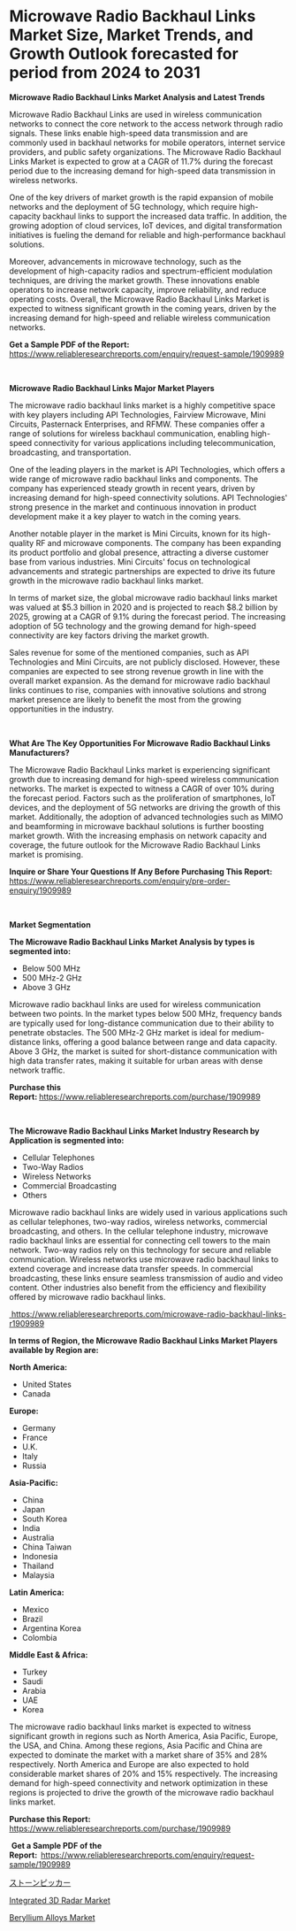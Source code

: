 <p><h1>Microwave Radio Backhaul Links Market Size, Market Trends, and Growth Outlook forecasted for period from 2024 to 2031</h1></p><p><strong>Microwave Radio Backhaul Links Market Analysis and Latest Trends</strong></p>
<p><p>Microwave Radio Backhaul Links are used in wireless communication networks to connect the core network to the access network through radio signals. These links enable high-speed data transmission and are commonly used in backhaul networks for mobile operators, internet service providers, and public safety organizations. The Microwave Radio Backhaul Links Market is expected to grow at a CAGR of 11.7% during the forecast period due to the increasing demand for high-speed data transmission in wireless networks.</p><p>One of the key drivers of market growth is the rapid expansion of mobile networks and the deployment of 5G technology, which require high-capacity backhaul links to support the increased data traffic. In addition, the growing adoption of cloud services, IoT devices, and digital transformation initiatives is fueling the demand for reliable and high-performance backhaul solutions. </p><p>Moreover, advancements in microwave technology, such as the development of high-capacity radios and spectrum-efficient modulation techniques, are driving the market growth. These innovations enable operators to increase network capacity, improve reliability, and reduce operating costs. Overall, the Microwave Radio Backhaul Links Market is expected to witness significant growth in the coming years, driven by the increasing demand for high-speed and reliable wireless communication networks.</p></p>
<p><strong>Get a Sample PDF of the Report:&nbsp;</strong> <a href="https://www.reliableresearchreports.com/enquiry/request-sample/1909989">https://www.reliableresearchreports.com/enquiry/request-sample/1909989</a></p>
<p>&nbsp;</p>
<p><strong>Microwave Radio Backhaul Links Major Market Players</strong></p>
<p><p>The microwave radio backhaul links market is a highly competitive space with key players including API Technologies, Fairview Microwave, Mini Circuits, Pasternack Enterprises, and RFMW. These companies offer a range of solutions for wireless backhaul communication, enabling high-speed connectivity for various applications including telecommunication, broadcasting, and transportation.</p><p>One of the leading players in the market is API Technologies, which offers a wide range of microwave radio backhaul links and components. The company has experienced steady growth in recent years, driven by increasing demand for high-speed connectivity solutions. API Technologies' strong presence in the market and continuous innovation in product development make it a key player to watch in the coming years.</p><p>Another notable player in the market is Mini Circuits, known for its high-quality RF and microwave components. The company has been expanding its product portfolio and global presence, attracting a diverse customer base from various industries. Mini Circuits' focus on technological advancements and strategic partnerships are expected to drive its future growth in the microwave radio backhaul links market.</p><p>In terms of market size, the global microwave radio backhaul links market was valued at $5.3 billion in 2020 and is projected to reach $8.2 billion by 2025, growing at a CAGR of 9.1% during the forecast period. The increasing adoption of 5G technology and the growing demand for high-speed connectivity are key factors driving the market growth.</p><p>Sales revenue for some of the mentioned companies, such as API Technologies and Mini Circuits, are not publicly disclosed. However, these companies are expected to see strong revenue growth in line with the overall market expansion. As the demand for microwave radio backhaul links continues to rise, companies with innovative solutions and strong market presence are likely to benefit the most from the growing opportunities in the industry.</p></p>
<p>&nbsp;</p>
<p><strong>What Are The Key Opportunities For Microwave Radio Backhaul Links Manufacturers?</strong></p>
<p><p>The Microwave Radio Backhaul Links market is experiencing significant growth due to increasing demand for high-speed wireless communication networks. The market is expected to witness a CAGR of over 10% during the forecast period. Factors such as the proliferation of smartphones, IoT devices, and the deployment of 5G networks are driving the growth of this market. Additionally, the adoption of advanced technologies such as MIMO and beamforming in microwave backhaul solutions is further boosting market growth. With the increasing emphasis on network capacity and coverage, the future outlook for the Microwave Radio Backhaul Links market is promising.</p></p>
<p><strong>Inquire or Share Your Questions If Any Before Purchasing This Report:</strong> <a href="https://www.reliableresearchreports.com/enquiry/pre-order-enquiry/1909989">https://www.reliableresearchreports.com/enquiry/pre-order-enquiry/1909989</a></p>
<p>&nbsp;</p>
<p><strong>Market Segmentation</strong></p>
<p><strong>The Microwave Radio Backhaul Links Market Analysis by types is segmented into:</strong></p>
<p><ul><li>Below 500 MHz</li><li>500 MHz-2 GHz</li><li>Above 3 GHz</li></ul></p>
<p><p>Microwave radio backhaul links are used for wireless communication between two points. In the market types below 500 MHz, frequency bands are typically used for long-distance communication due to their ability to penetrate obstacles. The 500 MHz-2 GHz market is ideal for medium-distance links, offering a good balance between range and data capacity. Above 3 GHz, the market is suited for short-distance communication with high data transfer rates, making it suitable for urban areas with dense network traffic.</p></p>
<p><strong>Purchase this Report:&nbsp;</strong><a href="https://www.reliableresearchreports.com/purchase/1909989">https://www.reliableresearchreports.com/purchase/1909989</a></p>
<p>&nbsp;</p>
<p><strong>The Microwave Radio Backhaul Links Market Industry Research by Application is segmented into:</strong></p>
<p><ul><li>Cellular Telephones</li><li>Two-Way Radios</li><li>Wireless Networks</li><li>Commercial Broadcasting</li><li>Others</li></ul></p>
<p><p>Microwave radio backhaul links are widely used in various applications such as cellular telephones, two-way radios, wireless networks, commercial broadcasting, and others. In the cellular telephone industry, microwave radio backhaul links are essential for connecting cell towers to the main network. Two-way radios rely on this technology for secure and reliable communication. Wireless networks use microwave radio backhaul links to extend coverage and increase data transfer speeds. In commercial broadcasting, these links ensure seamless transmission of audio and video content. Other industries also benefit from the efficiency and flexibility offered by microwave radio backhaul links.</p></p>
<p><a href="https://www.reliableresearchreports.com/microwave-radio-backhaul-links-r1909989">&nbsp;https://www.reliableresearchreports.com/microwave-radio-backhaul-links-r1909989</a></p>
<p><strong>In terms of Region, the Microwave Radio Backhaul Links Market Players available by Region are:</strong></p>
<p>
    <p> <strong> North America: </strong>
        <ul>
            <li>United States</li>
            <li>Canada</li>
        </ul>
        </p> 
    <p> <strong> Europe: </strong>
        <ul>
            <li>Germany</li>
            <li>France</li>
            <li>U.K.</li>
            <li>Italy</li>
            <li>Russia</li>
        </ul>
        </p> 
    <p> <strong> Asia-Pacific: </strong>
        <ul>
            <li>China</li>
            <li>Japan</li>
            <li>South Korea</li>
            <li>India</li>
            <li>Australia</li>
            <li>China Taiwan</li>
            <li>Indonesia</li>
            <li>Thailand</li>
            <li>Malaysia</li>
        </ul>
        </p> 
    <p> <strong> Latin America: </strong>
        <ul>
            <li>Mexico</li>
            <li>Brazil</li>
            <li>Argentina Korea</li>
            <li>Colombia</li>
        </ul>
        </p> 
    <p> <strong> Middle East & Africa: </strong>
        <ul>
            <li>Turkey</li>
            <li>Saudi</li>
            <li>Arabia</li>
            <li>UAE</li>
            <li>Korea</li>
        </ul>
    </p>
    </p>
<p><p>The microwave radio backhaul links market is expected to witness significant growth in regions such as North America, Asia Pacific, Europe, the USA, and China. Among these regions, Asia Pacific and China are expected to dominate the market with a market share of 35% and 28% respectively. North America and Europe are also expected to hold considerable market shares of 20% and 15% respectively. The increasing demand for high-speed connectivity and network optimization in these regions is projected to drive the growth of the microwave radio backhaul links market.</p></p>
<p><strong>Purchase this Report: </strong><a href="https://www.reliableresearchreports.com/purchase/1909989">https://www.reliableresearchreports.com/purchase/1909989</a></p>
<p>&nbsp;<strong>Get a Sample PDF of the Report:&nbsp;&nbsp;</strong><a href="https://www.reliableresearchreports.com/enquiry/request-sample/1909989">https://www.reliableresearchreports.com/enquiry/request-sample/1909989</a></p>
<p><strong></strong></p>
<p><p><a href="https://medium.com/@jackrichards5445/%E7%9F%B3%E5%8F%96%E3%82%8A%E6%A9%9F%E3%81%AE%E5%B8%82%E5%A0%B4-%E5%B8%82%E5%A0%B4%E3%82%B7%E3%82%A7%E3%82%A2-%E5%B8%82%E5%A0%B4%E3%83%88%E3%83%AC%E3%83%B3%E3%83%89-%E3%81%8A%E3%82%88%E3%81%B3%E5%B0%86%E6%9D%A5%E3%81%AE%E6%88%90%E9%95%B7%E3%82%92%E6%8E%A2%E3%82%8B-2e87a39d7b2b">ストーンピッカー</a></p><p><a href="https://github.com/RickHolmes3/Market-Research-Report-List-4/blob/main/integrated-3d-radar-market.md">Integrated 3D Radar Market</a></p><p><a href="https://gamy-alyssum-396.notion.site/Beryllium-Alloys-Market-Size-Evaluating-its-Market-Trends-Growth-and-Projections-2024-2031-45bc7bdfa8484cc2a79a2af0ec6be8b7">Beryllium Alloys Market</a></p></p>